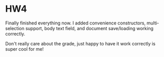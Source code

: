 # HW4

Finally finished everything now. I added convenience constructors, multi-selection support, body text field, and document save/loading working correctly. 

Don't really care about the grade, just happy to have it work correctly is super cool for me!
